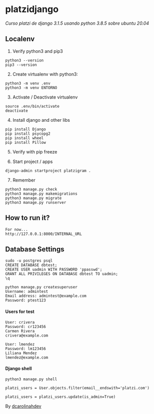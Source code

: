 # platzidjango

_Curso platzi de django 3.1.5 usando python 3.8.5 sobre ubuntu 20.04_

## Localenv

1. Verify python3 and pip3

```
python3 --version
pip3 --version
```

2. Create virtualenv with python3:

```
python3 -m venv .env
python3 -m venv ENTORNO
```

3. Activate / Deactivate virtualenv

```
source .env/bin/activate
deactivate
```

4. Install django and other libs

```
pip install Django
pip install psycopg2
pip install wheel
pip install Pillow
```

5. Verify with pip freeze

6. Start project / apps

```
django-admin startproject platzigram .
```

7. Remember

```
python3 manage.py check
python3 manage.py makemigrations
python3 manage.py migrate
python3 manage.py runserver
```

## How to run it?

```
For now... 
http://127.0.0.1:8000/INTERNAL_URL
```

## Database Settings

```
sudo -u postgres psql
CREATE DATABASE dbtest;
CREATE USER uadmin WITH PASSWORD 'ppasswd';
GRANT ALL PRIVILEGES ON DATABASE dbtest TO uadmin;
\q

python manage.py createsuperuser
Username: admintest
Email address: admintest@example.com
Password: ptest123
```


#### Users for test

```
User: crivera
Password: cr123456
Carmen Rivera
crivera@example.com

User: lmendez
Password: lm123456
Liliana Mendez
lmendez@example.com
```

#### Django shell

```
python3 manage.py shell

platzi_users = User.objects.filter(email__endswith='platzi.com')

platzi_users = platzi_users.update(is_admin=True)
```

By [dcarolinahdev](https://github.com/dcarolinahdev)
